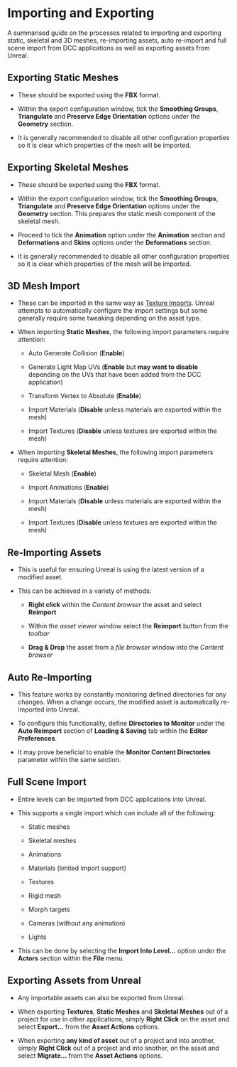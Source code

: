 # Importing and Exporting

A summarised guide on the processes related to importing and exporting static, skeletal and 3D meshes, re-importing assets, auto re-import and full scene import from DCC applications as well as exporting assets from Unreal.

## Exporting Static Meshes
* These should be exported using the **FBX** format.

* Within the export configuration window, tick the **Smoothing Groups**, **Triangulate** and **Preserve Edge Orientation** options under the **Geometry** section. 

* It is generally recommended to disable all other configuration properties so it is clear which properties of the mesh will be imported.

## Exporting Skeletal Meshes
* These should be exported using the **FBX** format.

* Within the export configuration window, tick the **Smoothing Groups**, **Triangulate** and **Preserve Edge Orientation** options under the **Geometry** section. This prepares the static mesh component of the skeletal mesh.

* Proceed to tick the **Animation** option under the **Animation** section and **Deformations** and **Skins** options under the **Deformations** section.

* It is generally recommended to disable all other configuration properties so it is clear which properties of the mesh will be imported.

## 3D Mesh Import
* These can be imported in the same way as [Texture Imports](/Content/DevPipelines/Textures.md#importing-textures). Unreal attempts to automatically configure the import settings but some generally require some tweaking depending on the asset type.

* When importing **Static Meshes**, the following import parameters require attention:
   
   * Auto Generate Collision (**Enable**)
   
   * Generate Light Map UVs (**Enable** but **may want to disable** depending on the UVs that have been added from the DCC application)
   
   * Transform Vertex to Absolute (**Enable**)
   
   * Import Materials (**Disable** unless materials are exported within the mesh)
   
   * Import Textures (**Disable** unless textures are exported within the mesh)

* When importing **Skeletal Meshes**, the following import parameters require attention:
   
   * Skeletal Mesh (**Enable**)
   
   * Import Animations (**Enable**)
   
   * Import Materials (**Disable** unless materials are exported within the mesh)
   
   * Import Textures (**Disable** unless textures are exported within the mesh)

## Re-Importing Assets
* This is useful for ensuring Unreal is using the latest version of a modified asset.

* This can be achieved in a variety of methods:
   
   * **Right click** within the *Content browser* the asset and select **Reimport**
   
   * Within the *asset viewer* window select the **Reimport** button from the *toolbar*
   
   * **Drag & Drop** the asset from a *file browser* window into the *Content browser*

## Auto Re-Importing
* This feature works by constantly monitoring defined directories for any changes. When a change occurs, the modified asset is automatically re-imported into Unreal.

* To configure this functionality, define **Directories to Monitor** under the **Auto Reimport** section of **Loading & Saving** tab within the **Editor Preferences**.

* It may prove beneficial to enable the **Monitor Content Directories** parameter within the same section.

## Full Scene Import
* Entire levels can be imported from DCC applications into Unreal.

* This supports a single import which can include all of the following:
   
   * Static meshes
   
   * Skeletal meshes
   
   * Animations
   
   * Materials (limited import support)
   
   * Textures
   
   * Rigid mesh
   
   * Morph targets
   
   * Cameras (without any animation)
   
   * Lights

* This can be done by selecting the **Import Into Level...** option under the **Actors** section within the **File** menu.

## Exporting Assets from Unreal
* Any importable assets can also be exported from Unreal.

* When exporting **Textures**, **Static Meshes** and **Skeletal Meshes** out of a project for use in other applications, simply **Right Click** on the asset and select **Export...** from the **Asset Actions** options.

* When exporting **any kind of asset** out of a project and into another, simply **Right Click** out of a project and into another, on the asset and select **Migrate...** from the **Asset Actions** options.